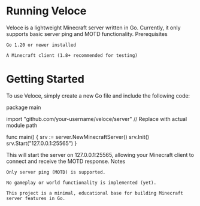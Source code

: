 # Running Veloce

Veloce is a lightweight Minecraft server written in Go. Currently, it only supports basic server ping and MOTD functionality.
Prerequisites

    Go 1.20 or newer installed

    A Minecraft client (1.8+ recommended for testing)

# Getting Started

To use Veloce, simply create a new Go file and include the following code:

package main

import "github.com/your-username/veloce/server" // Replace with actual module path

func main() {
    srv := server.NewMinecraftServer()
    srv.Init()
    srv.Start("127.0.0.1:25565")
}

This will start the server on 127.0.0.1:25565, allowing your Minecraft client to connect and receive the MOTD response.
Notes

    Only server ping (MOTD) is supported.

    No gameplay or world functionality is implemented (yet).

    This project is a minimal, educational base for building Minecraft server features in Go.
